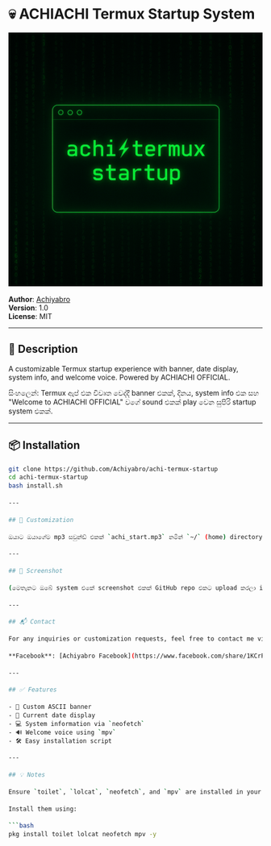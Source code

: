 # 💀 ACHIACHI Termux Startup System

![Banner](https://github.com/Achiyabro/achi-termux-startup/blob/main/termux%20s.png?raw=true)

**Author**: [Achiyabro](https://github.com/Achiyabro)  
**Version**: 1.0  
**License**: MIT

---

## 📝 Description

A customizable Termux startup experience with banner, date display, system info, and welcome voice. Powered by ACHIACHI OFFICIAL.

සිංහලෙන්: Termux ඇප් එක විවෘත වෙද්දී banner එකක්, දිනය, system info එක සහ "Welcome to ACHIACHI OFFICIAL" වගේ sound එකක් play වෙන සුපිරි startup system එකක්.

---

## 📦 Installation

```bash
git clone https://github.com/Achiyabro/achi-termux-startup
cd achi-termux-startup
bash install.sh

---

## 🔧 Customization

ඔයාට ඔයාගේම mp3 සවුන්ඩ් එකක් `achi_start.mp3` නමින් `~/` (home) directory එකේ දාන්න පුළුවන්. එවිට Termux ඇප් එක විවෘත වන විට ඒ සවුන්ඩ් එක play වේ.

---

## 📸 Screenshot

(මෙතැනට ඔබේ system එකේ screenshot එකක් GitHub repo එකට upload කරලා image එකක් link කරන්න.)

---

## 📬 Contact

For any inquiries or customization requests, feel free to contact me via:

**Facebook**: [Achiyabro Facebook](https://www.facebook.com/share/1KCrPk8JcF/)

---

## ✅ Features

- 🎨 Custom ASCII banner  
- 📅 Current date display  
- 💻 System information via `neofetch`  
- 🔊 Welcome voice using `mpv`  
- 🛠️ Easy installation script  

---

## 💡 Notes

Ensure `toilet`, `lolcat`, `neofetch`, and `mpv` are installed in your Termux environment.

Install them using:

```bash
pkg install toilet lolcat neofetch mpv -y
